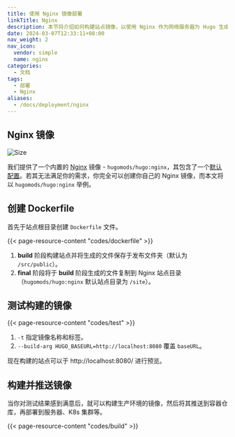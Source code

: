 ```yaml
---
title: 使用 Nginx 镜像部署
linkTitle: Nginx
description: 本节将介绍如何构建站点镜像，以使用 Nginx 作为网络服务器为 Hugo 生成的静态文件提供服务。
date: 2024-03-07T12:33:11+08:00
nav_weight: 2
nav_icon:
  vendor: simple
  name: nginx
categories:
  - 文档
tags:
  - 部署
  - Nginx
aliases:
  - /docs/deployment/nginx
---
```


## Nginx 镜像

![Size](https://img.shields.io/docker/image-size/hugomods/hugo/nginx?style=flat-square)

我们提供了一个内置的 [Nginx](https://github.com/hugomods/docker/blob/main/docker/nginx/Dockerfile) 镜像 - `hugomods/hugo:nginx`，其包含了一个[默认配置](https://github.com/hugomods/docker/blob/main/docker/nginx/conf.d/default.conf)。若其无法满足你的需求，你完全可以创建你自己的 Nginx 镜像，而本文将以 `hugomods/hugo:nginx` 举例。

## 创建 Dockerfile

首先于站点根目录创建 `Dockerfile` 文件。

{{< page-resource-content "codes/dockerfile" >}}

1. **build** 阶段构建站点并将生成的文件保存于发布文件夹（默认为 `/src/public`）。
1. **final** 阶段将于 **build** 阶段生成的文件复制到 Nginx 站点目录（`hugomods/hugo:nginx` 默认站点目录为 `/site`）。

## 测试构建的镜像

{{< page-resource-content "codes/test" >}}

1. `-t` 指定镜像名称和标签。
1. `--build-arg HUGO_BASEURL=http://localhost:8080` 覆盖 `baseURL`。

现在构建的站点可以于 http://localhost:8080/ 进行预览。

## 构建并推送镜像

当你对测试结果感到满意后，就可以构建生产环境的镜像，然后将其推送到容器仓库，再部署到服务器、K8s 集群等。

{{< page-resource-content "codes/build" >}}
